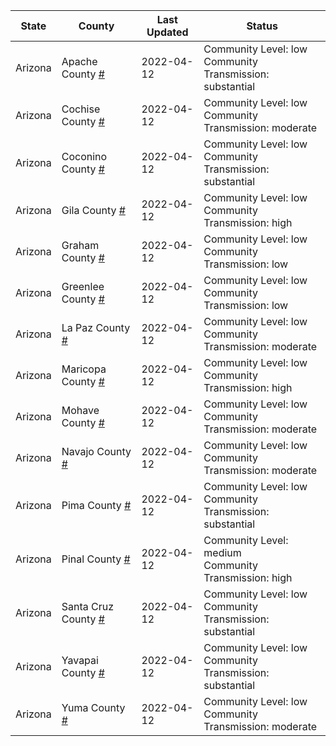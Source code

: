 State | County | Last Updated | Status
--- | --- | --- | --- 
Arizona | Apache County <a href="#apache_county">#</a> | 2022-04-12 | <a name="apache_county"></a>Community Level: low<br/>Community Transmission: substantial
Arizona | Cochise County <a href="#cochise_county">#</a> | 2022-04-12 | <a name="cochise_county"></a>Community Level: low<br/>Community Transmission: moderate
Arizona | Coconino County <a href="#coconino_county">#</a> | 2022-04-12 | <a name="coconino_county"></a>Community Level: low<br/>Community Transmission: substantial
Arizona | Gila County <a href="#gila_county">#</a> | 2022-04-12 | <a name="gila_county"></a>Community Level: low<br/>Community Transmission: high
Arizona | Graham County <a href="#graham_county">#</a> | 2022-04-12 | <a name="graham_county"></a>Community Level: low<br/>Community Transmission: low
Arizona | Greenlee County <a href="#greenlee_county">#</a> | 2022-04-12 | <a name="greenlee_county"></a>Community Level: low<br/>Community Transmission: low
Arizona | La Paz County <a href="#la_paz_county">#</a> | 2022-04-12 | <a name="la_paz_county"></a>Community Level: low<br/>Community Transmission: moderate
Arizona | Maricopa County <a href="#maricopa_county">#</a> | 2022-04-12 | <a name="maricopa_county"></a>Community Level: low<br/>Community Transmission: high
Arizona | Mohave County <a href="#mohave_county">#</a> | 2022-04-12 | <a name="mohave_county"></a>Community Level: low<br/>Community Transmission: moderate
Arizona | Navajo County <a href="#navajo_county">#</a> | 2022-04-12 | <a name="navajo_county"></a>Community Level: low<br/>Community Transmission: moderate
Arizona | Pima County <a href="#pima_county">#</a> | 2022-04-12 | <a name="pima_county"></a>Community Level: low<br/>Community Transmission: substantial
Arizona | Pinal County <a href="#pinal_county">#</a> | 2022-04-12 | <a name="pinal_county"></a>Community Level: medium<br/>Community Transmission: high
Arizona | Santa Cruz County <a href="#santa_cruz_county">#</a> | 2022-04-12 | <a name="santa_cruz_county"></a>Community Level: low<br/>Community Transmission: substantial
Arizona | Yavapai County <a href="#yavapai_county">#</a> | 2022-04-12 | <a name="yavapai_county"></a>Community Level: low<br/>Community Transmission: substantial
Arizona | Yuma County <a href="#yuma_county">#</a> | 2022-04-12 | <a name="yuma_county"></a>Community Level: low<br/>Community Transmission: moderate
